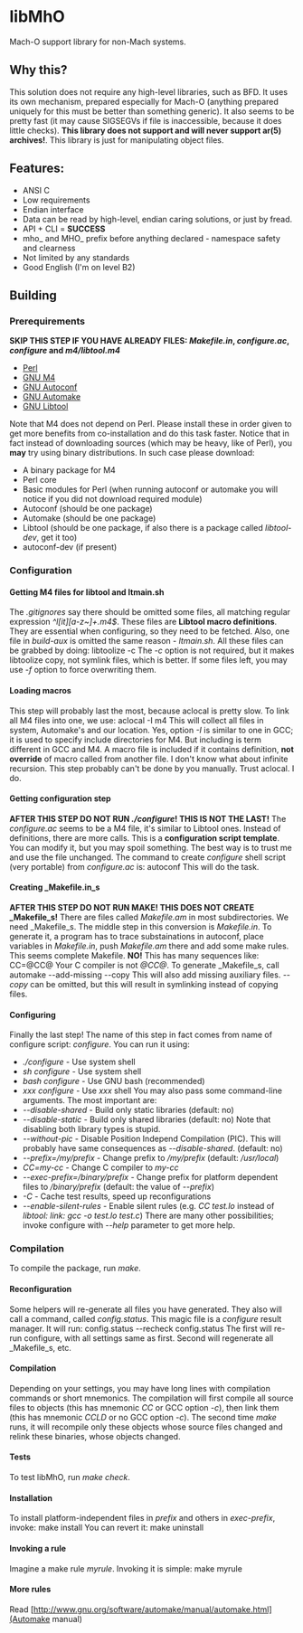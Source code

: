 # libMhO
Mach-O support library for non-Mach systems.
## Why this?
This solution does not require any high-level libraries, such as BFD. It uses its own mechanism, prepared especially for Mach-O (anything prepared uniquely for this must be better than something generic).
It also seems to be pretty fast (it may cause SIGSEGVs if file is inaccessible, because it does little checks). **This library does not support and will never support ar(5) archives!**. This library is
just for manipulating object files.
## Features:
 - ANSI C
 - Low requirements
 - Endian interface
 - Data can be read by high-level, endian caring solutions, or just by fread.
 - API + CLI = **SUCCESS**
 - mho\_ and MHO\_ prefix before anything declared - namespace safety and clearness
 - Not limited by any standards
 - Good English (I'm on level B2)

## Building
### Prerequirements
**SKIP THIS STEP IF YOU HAVE ALREADY FILES: _Makefile.in_, _configure.ac_, _configure_ and _m4/libtool.m4_**
 - [Perl](http://www.perl.org)
 - [GNU M4](http://www.gnu.org/software/m4)
 - [GNU Autoconf](http://www.gnu.org/software/autoconf)
 - [GNU Automake](http://www.gnu.org/software/automake)
 - [GNU Libtool](http://www.gnu.org/software/libtool)

Note that M4 does not depend on Perl.
Please install these in order given to get more benefits from co-installation and do this task faster. Notice that in fact instead of downloading sources (which may be heavy, like of Perl), you **may**
try using binary distributions. In such case please download:
 - A binary package for M4
 - Perl core
 - Basic modules for Perl (when running autoconf or automake you will notice if you did not download required module)
 - Autoconf (should be one package)
 - Automake (should be one package)
 - Libtool (should be one package, if also there is a package called _libtool-dev_, get it too)
 - autoconf-dev (if present)
### Configuration
#### Getting M4 files for libtool and ltmain.sh
The _.gitignores_ say there should be omitted some files, all matching regular expression _^l[it][a-z~]+\.m4$_. These files are **Libtool macro definitions**. They are essential when configuring, so they
need to be fetched. Also, one file in _build-aux_ is omitted the same reason - _ltmain.sh_. All these files can be grabbed by doing:
	libtoolize -c
The _-c_ option is not required, but it makes libtoolize copy, not symlink files, which is better. If some files left, you may use _-f_ option to force overwriting them.
#### Loading macros
This step will probably last the most, because aclocal is pretty slow. To link all M4 files into one, we use:
	aclocal -I m4
This will collect all files in system, Automake's and our location. Yes, option _-I_ is similar to one in GCC; it is used to specify include directories for M4. But including is term different in GCC and
M4. A macro file is included if it contains definition, **not override** of macro called from another file. I don't know what about infinite recursion. This step probably can't be done by you manually.
Trust aclocal. I do.
#### Getting configuration step
**AFTER THIS STEP DO NOT RUN _./configure_! THIS IS NOT THE LAST!**
The _configure.ac_ seems to be a M4 file, it's similar to Libtool ones. Instead of definitions, there are more calls. This is a **configuration script template**. You can modify it, but you may spoil
something. The best way is to trust me and use the file unchanged. The command to create _configure_ shell script (very portable) from _configure.ac_ is:
	autoconf
This will do the task.
#### Creating _Makefile.in_s
**AFTER THIS STEP DO NOT RUN MAKE! THIS DOES NOT CREATE _Makefile_s!**
There are files called _Makefile.am_ in most subdirectories. We need _Makefile_s. The middle step in this conversion is _Makefile.in_. To generate it, a program has to trace substainations in autoconf,
place variables in _Makefile.in_, push _Makefile.am_ there and add some make rules. This seems complete Makefile. **NO!** This has many sequences like:
	CC=@CC@
Your C compiler is not _@CC@_.
To generate _Makefile_s, call
	automake --add-missing --copy
This will also add missing auxiliary files. _--copy_ can be omitted, but this will result in symlinking instead of copying files.
#### Configuring
Finally the last step! The name of this step in fact comes from name of configure script: _configure_. You can run it using:
 - _./configure_ - Use system shell
 - _sh configure_ - Use system shell
 - _bash configure_ - Use GNU bash (recommended)
 - _xxx configure_ - Use _xxx_ shell
You may also pass some command-line arguments. The most important are:
 - _--disable-shared_ - Build only static libraries (default: no)
 - _--disable-static_ - Build only shared libraries (default: no)
Note that disabling both library types is stupid.
 - _--without-pic_ - Disable Position Independ Compilation (PIC). This will probably have same consequences as _--disable-shared_. (default: no)
 - _--prefix=/my/prefix_ - Change prefix to _/my/prefix_ (default: _/usr/local_)
 - _CC=my-cc_ - Change C compiler to _my-cc_
 - _--exec-prefix=/binary/prefix_ - Change prefix for platform dependent files to _/binary/prefix_ (default: the value of _--prefix_)
 - _-C_ - Cache test results, speed up reconfigurations
 - _--enable-silent-rules_ - Enable silent rules (e.g. _CC test.lo_ instead of _libtool: link: gcc -o test.lo test.c_)
There are many other possibilities; invoke configure with _--help_ parameter to get more help.
### Compilation
To compile the package, run _make_.
#### Reconfiguration
Some helpers will re-generate all files you have generated. They also will call a command, called _config.status_. This magic file is a _configure_ result manager. It will run:
	config.status --recheck
	config.status
The first will re-run configure, with all settings same as first. Second will regenerate all _Makefile_s, etc.
#### Compilation
Depending on your settings, you may have long lines with compilation commands or short mnemonics. The compilation will first compile all source files to objects (this has mnemonic _CC_ or GCC option
_-c_), then link them (this has mnemonic _CCLD_ or no GCC option _-c_). The second time _make_ runs, it will recompile only these objects whose source files changed and relink these binaries, whose
objects changed.
#### Tests
To test libMhO, run _make check_.
#### Installation
To install platform-independent files in _prefix_ and others in _exec-prefix_, invoke:
	make install
You can revert it:
	make uninstall
#### Invoking a rule
Imagine a make rule _myrule_. Invoking it is simple:
	make myrule
#### More rules
Read [http://www.gnu.org/software/automake/manual/automake.html](Automake manual)
